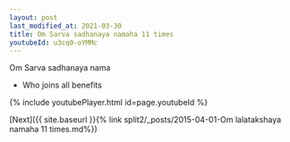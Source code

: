 ```yaml
---
layout: post
last_modified_at: 2021-03-30
title: Om Sarva sadhanaya namaha 11 times
youtubeId: u3cq0-oYMMc
---
```

 
 
Om Sarva sadhanaya nama 
 
 -  Who joins all benefits 
 
  
 
  
 
 
 
 
 
 


{% include youtubePlayer.html id=page.youtubeId %}
 
[Next]({{ site.baseurl }}{% link  split2/_posts/2015-04-01-Om lalatakshaya namaha 11 times.md%})
 
